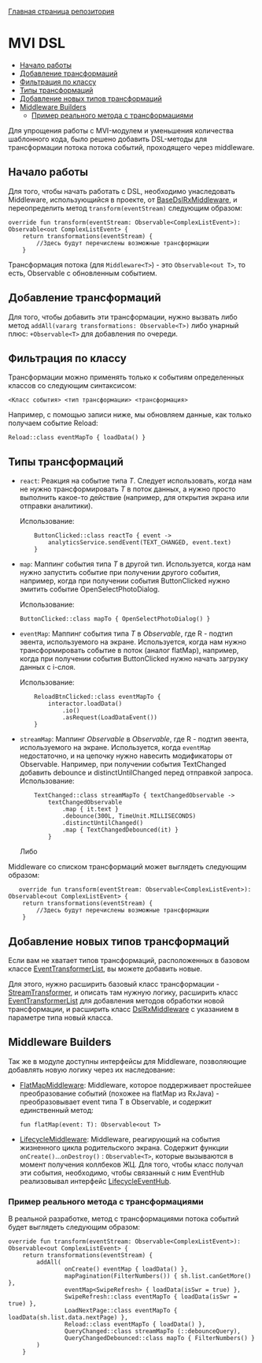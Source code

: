 [Главная страница репозитория](../../docs/main.md)

# MVI DSL

- [Начало работы](#начало-работы)
- [Добавление трансформаций](#добавление-трансформаций)
- [Фильтрация по классу](#фильтрация-по-классу)
- [Типы трансформаций](#типы-трансформаций)
- [Добавление новых типов трансформаций](#добавление-новых-типов-трансформаций)
- [Middleware Builders](#middleware-builders)
  - [Пример реального метода с трансформациями](#пример-реального-метода-с-трансформациями)

Для упрощения работы с MVI-модулем и уменьшения количества шаблонного кода, было решено добавить DSL-методы для трансформации потока потока событий, проходящего через middleware. 

## Начало работы

Для того, чтобы начать работать с DSL, необходимо унаследовать Middleware, использующийся в проекте, от [BaseDslRxMiddleware][rxdslmw], и переопределить метод `transform(eventStream)` следующим образом:

    override fun transform(eventStream: Observable<ComplexListEvent>): Observable<out ComplexListEvent> {
        return transformations(eventStream) {
            //Здесь будут перечислены возможные трансформации
        }

Трансформация потока (для `Middleware<T>`) - это `Observable<out T>`, то есть, Observable с обновленным событием. 

## Добавление трансформаций

Для того, чтобы добавить эти трансформации, нужно вызвать либо метод `addAll(vararg transformations: Observable<T>)` либо унарный плюс: `+Observable<T>` для добавления по очереди. 

## Фильтрация по классу

Трансформации можно применять только к событиям определенных классов со следующим синтаксисом:

`<Класс события> <тип трансформации> <трансформация>`
                
Например, с помощью записи ниже, мы обновляем данные, как только получаем событие Reload: 
                
`Reload::class eventMapTo { loadData() }`
   
## Типы трансформаций

  * `react`: Реакция на событие типа *T*. Следует использовать, когда нам не нужно трансформировать *T* в поток данных, а нужно просто выполнить какое-то действие (например, для открытия экрана или отправки аналитики).
  
    Использование: 
            
            ButtonClicked::class reactTo { event -> 
                analyticsService.sendEvent(TEXT_CHANGED, event.text) 
            } 
    
  * `map`: Маппинг события типа *T* в другой тип. 
     Используется, когда нам нужно запустить событие при получении другого события, например, когда при получении события ButtonClicked нужно эмитить событие OpenSelectPhotoDialog.
     
     Использование:
     
        ButtonClicked::class mapTo { OpenSelectPhotoDialog() } 
  
  * `eventMap`: Маппинг события типа *T* в *Observable<R>*, где R - подтип эвента, используемого на экране. Используется, когда нам нужно трансформировать событие в поток (аналог flatMap), например, когда при получении события ButtonClicked нужно начать загрузку данных с i-слоя.
     
     Использование:
     
            ReloadBtnClicked::class eventMapTo { 
                interactor.loadData()
                    .io()
                    .asRequest(LoadDataEvent())
            }
  
  * `streamMap`: Маппинг *Observable<T>* в *Observable<R>*, где R - подтип эвента, используемого на экране. Используется, когда `eventMap` недостаточно, и на цепочку нужно навесить модификаторы от Observable. Например, при получении события TextChanged добавить debounce и distinctUntilChanged перед отправкой запроса.
     Использование:
     
            TextChanged::class streamMapTo { textChangedObservable -> 
                textChangedObservable
                    .map { it.text } 
                    .debounce(300L, TimeUnit.MILLISECONDS)
                    .distinctUntilChanged()
                    .map { TextChangedDebounced(it) } 
                }
      
      Либо
               
 Middleware cо списком трансформаций может выглядеть следующим образом:
   
       override fun transform(eventStream: Observable<ComplexListEvent>): Observable<out ComplexListEvent> {
        return transformations(eventStream) {
            //Здесь будут перечислены возможные трансформации
        }
  
## Добавление новых типов трансформаций

Если вам не хватает типов трансформаций, расположенных в базовом классе [EventTransformerList][trlist], вы можете добавить новые. 

Для этого, нужно расширить базовый класс трансформации - [StreamTransformer][strtr], и описать там нужную логику, расширить класс [EventTransformerList][trlist] для добавления методов обработки новой трансформации, и расширить класс [DslRxMiddleware][rxdslmw] с указанием в параметре типа новый класса.
  
## Middleware Builders
Так же в модуле доступны интерфейсы для Middleware, позволяющие добавлять новую логику через их наследование:

  * [FlatMapMiddleware][flmpmw]: Middleware, которое поддерживает простейшее преобразование событий (похожее на flatMap из RxJava) - преобразовывает event типа T в Observable<out T>, и содержит единственный метод:
  
        fun flatMap(event: T): Observable<out T>
  
  * [LifecycleMiddleware][lcmw]: Middleware, реагирующий на события жизненного цикла родительского экрана. Содержит функции `onCreate()`...`onDestroy()` : `Observable<T>`, которые вызываются в момент получения коллбеков ЖЦ. Для того, чтобы класс получал эти события, необходимо, чтобы связанный с ним EventHub реализовывал интерфейс [LifecycleEventHub][lchub]. 
  
### Пример реального метода с трансформациями

В реальной разработке, метод с трансформациями потока событий будет выглядеть следующим образом:

    override fun transform(eventStream: Observable<ComplexListEvent>): Observable<out ComplexListEvent> {
        return transformations(eventStream) {
            addAll(
                    onCreate() eventMap { loadData() },
                    mapPagination(FilterNumbers()) { sh.list.canGetMore() },
                    eventMap<SwipeRefresh> { loadData(isSwr = true) },
                    SwipeRefresh::class eventMapTo { loadData(isSwr = true) },
                    LoadNextPage::class eventMapTo { loadData(sh.list.data.nextPage) },
                    Reload::class eventMapTo { loadData() },
                    QueryChanged::class streamMapTo (::debounceQuery),
                    QueryChangedDebounced::class mapTo { FilterNumbers() }
            )
        }

   
[baserxdslmw]: src/main/java/ru/surfstudio/android/core/mvi/impls/ui/middleware/dsl/BaseDslRxMiddleware.kt
[rxdslmw]: ../lib-mvi-core/src/main/java/ru/surfstudio/android/core/mvi/ui/middleware/dsl/DslRxMiddleware.kt
[strtr]: src/main/java/ru/surfstudio/android/core/mvi/impls/ui/middleware/dsl/transformers/rx/StreamMapTransformer.kt
[trlist]: src/main/java/ru/surfstudio/android/core/mvi/impls/ui/middleware/dsl/EventTransformerList.kt
[lcmw]: src/main/java/ru/surfstudio/android/core/mvi/impls/ui/middleware/dsl/LifecycleMiddleware.kt
[flmpmw]: ../lib-mvi-core/src/main/java/ru/surfstudio/android/core/mvi/ui/middleware/FlatMapMiddleware.kt
[lchub]: ../lib-mvi-core/src/main/java/ru/surfstudio/android/core/mvi/event/lifecycle/LifecycleEventHub.kt
